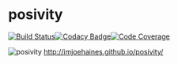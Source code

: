 # posivity

[![Build Status](https://img.shields.io/travis/imjoehaines/posivity.svg?branch=master&style=flat-square)](https://travis-ci.org/imjoehaines/posivity)[![Codacy Badge](https://img.shields.io/codacy/5e31a83ac59e43d6b8e1e357df84e83e.svg?style=flat-square)](https://www.codacy.com/app/joehaines/posivity)[![Code Coverage](https://img.shields.io/badge/coverage-96%25-green.svg?style=flat-square)](https://www.codacy.com/app/joehaines/posivity)

![posivity](http://i.imgur.com/I89LQwd.jpg)
http://imjoehaines.github.io/posivity/
